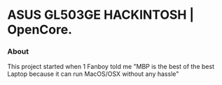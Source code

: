 # ASUS GL503GE HACKINTOSH | OpenCore.

### About
This project started when 1 Fanboy told me "MBP is the best of the best Laptop because it can run MacOS/OSX without any hassle"